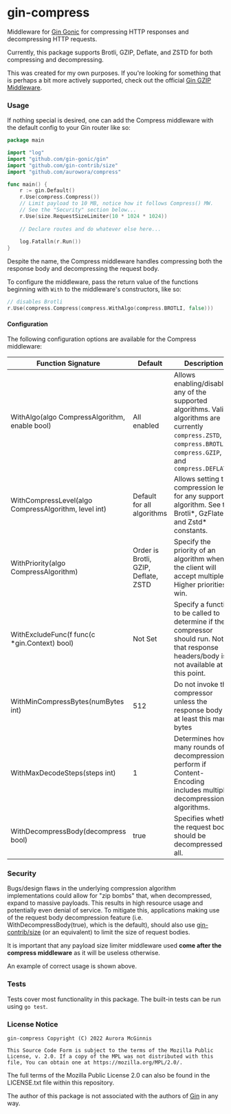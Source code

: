 # gin-compress

Middleware for [Gin Gonic](https://github.com/gin-gonic/gin) for compressing HTTP responses
and decompressing HTTP requests.

Currently, this package supports Brotli, GZIP, Deflate, and ZSTD for both compressing and decompressing.

This was created for my own purposes. If you're looking for something that is perhaps a bit more actively supported,
check out the official [Gin GZIP Middleware](https://github.com/gin-contrib/gzip).

### Usage

If nothing special is desired, one can add the Compress middleware with the default 
config to your Gin router like so:

```go
package main

import "log"
import "github.com/gin-gonic/gin" 
import "github.com/gin-contrib/size"
import "github.com/aurowora/compress"

func main() {
	r := gin.Default()
	r.Use(compress.Compress())
	// Limit payload to 10 MB, notice how it follows Compress() MW.
	// See the "Security" section below...
	r.Use(size.RequestSizeLimiter(10 * 1024 * 1024)) 
	
	// Declare routes and do whatever else here...
	
	log.Fatalln(r.Run())
}
```

Despite the name, the Compress middleware handles compressing both the response body and decompressing the request body.

To configure the middleware, pass the return value of the functions beginning with `With` 
to the middleware's constructors, like so:

```go
// disables Brotli
r.Use(compress.Compress(compress.WithAlgo(compress.BROTLI, false)))
```

#### Configuration

The following configuration options are available for the Compress middleware:

| Function Signature                                                           | Default                              | Description                                                                                                                                                           |
|------------------------------------------------------------------------------|--------------------------------------|-----------------------------------------------------------------------------------------------------------------------------------------------------------------------|
| WithAlgo(algo CompressAlgorithm, enable bool) | All enabled                          | Allows enabling/disabling any of the supported algorithms. Valid algorithms are currently `compress.ZSTD`, `compress.BROTLI`, `compress.GZIP`, and `compress.DEFLATE` |
| WithCompressLevel(algo CompressAlgorithm, level int)                         | Default for all algorithms           | Allows setting the compression level for any supported algorithm. See the Brotli*, GzFlate*, and Zstd* constants.                                                     |
| WithPriority(algo CompressAlgorithm)                                         | Order is Brotli, GZIP, Deflate, ZSTD | Specify the priority of an algorithm when the client will accept multiple. Higher priorities win.                                                                     |
| WithExcludeFunc(f func(c *gin.Context) bool)                                 | Not Set                              | Specify a function to be called to determine if the compressor should run. Note that response headers/body is not available at this point.                            |
| WithMinCompressBytes(numBytes int)                                           | 512                                  | Do not invoke the compressor unless the response body is at least this many bytes                                                                                     |
| WithMaxDecodeSteps(steps int)                                                | 1                                    | Determines how many rounds of decompression to perform if Content-Encoding includes multiple decompression algorithms.                                                |
| WithDecompressBody(decompress bool)                                          | true                                 | Specifies whether the request body should be decompressed at all.                                                                                                     |

### Security

Bugs/design flaws in the underlying compression algorithm implementations could allow for "zip bombs" that, when
decompressed, expand to massive payloads. This results in high resource usage
and potentially even denial of service. To mitigate this, applications making use of the request body decompression feature
(i.e. WithDecompressBody(true), which is the default), should also use [gin-contrib/size](https://github.com/gin-contrib/size)
(or an equivalent) to limit the size of request bodies.

It is important that any payload size limiter middleware used **come after the compress middleware** as it will be useless otherwise.

An example of correct usage is shown above.

### Tests

Tests cover most functionality in this package. The built-in tests can be run using `go test`.

### License Notice

```
gin-compress Copyright (C) 2022 Aurora McGinnis

This Source Code Form is subject to the terms of the Mozilla Public
License, v. 2.0. If a copy of the MPL was not distributed with this
file, You can obtain one at https://mozilla.org/MPL/2.0/.
```

The full terms of the Mozilla Public License 2.0 can also be 
found in the LICENSE.txt file within this repository.

The author of this package is not associated with the authors of [Gin](https://github.com/gin-gonic/gin) in any way.